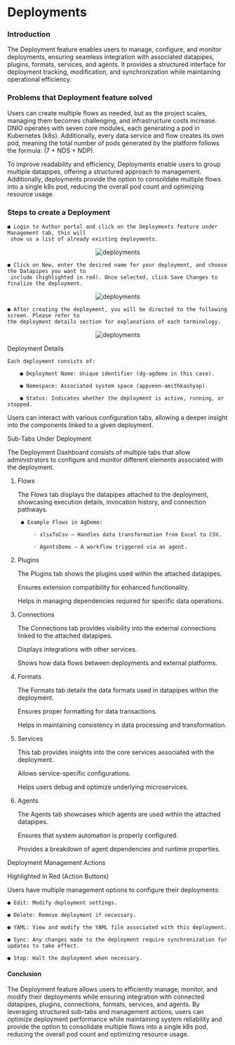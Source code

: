 # Deployments

### Introduction

The Deployment feature enables users to manage, configure, and monitor deployments, ensuring seamless integration with associated datapipes, plugins, formats, services, and agents. It provides a structured interface for deployment tracking, modification, and synchronization while maintaining operational efficiency.

### Problems that Deployment feature solved

Users can create multiple flows as needed, but as the project scales, managing them becomes challenging, and infrastructure costs increase. DNIO operates with seven core modules, each generating a pod in Kubernetes (k8s). Additionally, every data service and flow creates its own pod, meaning the total number of pods generated by the platform follows the formula: (7 + NDS + NDP).

To improve readability and efficiency, Deployments enable users to group multiple datapipes, offering a structured approach to management. Additionally, deployments provide the option to consolidate multiple flows into a single k8s pod, reducing the overall pod count and optimizing resource usage.

### Steps to create a Deployment

    ● Login to Author portal and click on the Deployments feature under Management tab, this will
     show us a list of already existing deployments.

<p align="center">
  <img src="/app/assets/docs/images/deployments_0.png" alt="deployments">
</p>

    ● Click on New, enter the desired name for your deployment, and choose the Datapipes you want to
     include (highlighted in red). Once selected, click Save Changes to finalize the deployment.

<p align="center">
  <img src="/app/assets/docs/images/deployments_1.png" alt="deployments">
</p>

    ● After creating the deployment, you will be directed to the following screen. Please refer to 
    the deployment details section for explanations of each terminology.

<p align="center">
  <img src="/app/assets/docs/images/deployments_2.png" alt="deployments">
</p>

Deployment Details

    Each deployment consists of:

        ● Deployment Name: Unique identifier (dg-agdemo in this case).

        ● Namespace: Associated system space (appveen-amithkashyap).

        ● Status: Indicates whether the deployment is active, running, or stopped.

Users can interact with various configuration tabs, allowing a deeper insight into the components linked to a given deployment.

Sub-Tabs Under Deployment

The Deployment Dashboard consists of multiple tabs that allow administrators to configure and monitor different elements associated with the deployment.

1. Flows

    The Flows tab displays the datapipes attached to the deployment, showcasing execution details, invocation history, and connection pathways.

        ● Example Flows in AgDemo:

            ◦ xlsxToCsv – Handles data transformation from Excel to CSV.

            ◦ AgentsDemo – A workflow triggered via an agent.

2. Plugins

    The Plugins tab shows the plugins used within the attached datapipes.

    Ensures extension compatibility for enhanced functionality.

    Helps in managing dependencies required for specific data operations.

3. Connections

    The Connections tab provides visibility into the external connections linked to the attached datapipes.

    Displays integrations with other services.

    Shows how data flows between deployments and external platforms.

4. Formats

    The Formats tab details the data formats used in datapipes within the deployment.

    Ensures proper formatting for data transactions.

    Helps in maintaining consistency in data processing and transformation.

5. Services

    This tab provides insights into the core services associated with the deployment.

    Allows service-specific configurations.

    Helps users debug and optimize underlying microservices.

6. Agents

    The Agents tab showcases which agents are used within the attached datapipes.

    Ensures that system automation is properly configured.

    Provides a breakdown of agent dependencies and runtime properties.

Deployment Management Actions

Highlighted in Red (Action Buttons)

Users have multiple management options to configure their deployments:

    ● Edit: Modify deployment settings.

    ● Delete: Remove deployment if necessary.

    ● YAML: View and modify the YAML file associated with this deployment.

    ● Sync: Any changes made to the deployment require synchronization for updates to take effect.

    ● Stop: Halt the deployment when necessary.

#### Conclusion

The Deployment feature allows users to efficiently manage, monitor, and modify their deployments while ensuring integration with connected datapipes, plugins, connections, formats, services, and agents. By leveraging structured sub-tabs and management actions, users can optimize deployment performance while maintaining system reliability and provide the option to consolidate multiple flows into a single k8s pod, reducing the overall pod count and optimizing resource usage.